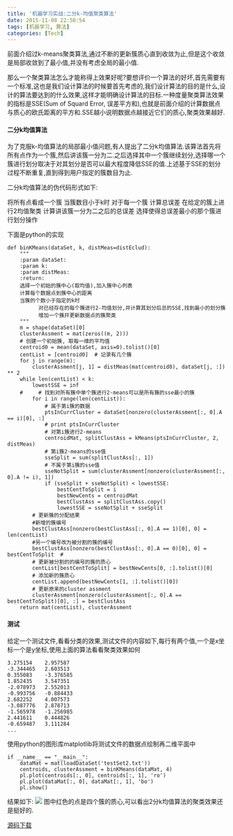```yaml
---
title: '机器学习实战:二分k-均值聚类算法'
date: 2015-11-08 22:50:54
tags: [机器学习, 算法]
categories: [Tech]
---
```

前面介绍过k-means聚类算法,通过不断的更新簇质心直到收敛为止,但是这个收敛是局部收敛到了最小值,并没有考虑全局的最小值.

那么一个聚类算法怎么才能称得上效果好呢?要想评价一个算法的好坏,首先需要有一个标准,这也是我们设计算法的时候要首先考虑的,我们设计算法的目的是什么,设计的算法要达到的什么效果,这样才能明确设计算法的目标.一种度量聚类算法效果的指标是SSE(Sum of Squard Error, 误差平方和),也就是前面介绍的计算数据点与质心的欧氏距离的平方和.SSE越小说明数据点越接近它们的质心,聚类效果越好.

<!--more-->

#### 二分k均值算法

为了克服k-均值算法的局部最小值问题,有人提出了二分k均值算法.该算法首先将所有点作为一个簇,然后讲该簇一分为二.之后选择其中一个簇继续划分,选择哪一个簇进行划分取决于对其划分是否可以最大程度降低SSE的值.上述基于SSE的划分过程不断重复,直到得到用户指定的簇数目为止.

二分k均值算法的伪代码形式如下:
>> 
将所有点看成一个簇
当簇数目小于k时
    对于每一个簇
       计算总误差
       在给定的簇上进行2均值聚类
       计算讲该簇一分为二之后的总误差
    选择使得总误差最小的那个簇进行划分操作

下面是python的实现
```
def binKMeans(dataSet, k, distMeas=distEclud):
    """
    :param dataSet:
    :param k:
    :param distMeas:
    :return:
    选择一个初始的簇中心(取均值),加入簇中心列表
    计算每个数据点到簇中心的距离
    当簇的个数小于指定的k时
          对已经存在的每个簇进行2-均值划分,并计算其划分后总的SSE,找到最小的划分簇
          增加一个簇幷更新数据点的簇聚类
    """
    m = shape(dataSet)[0]
    clusterAssment = mat(zeros((m, 2)))
    # 创建一个初始簇, 取每一维的平均值
    centroid0 = mean(dataSet, axis=0).tolist()[0]
    centList = [centroid0]  # 记录有几个簇
    for j in range(m):
        clusterAssment[j, 1] = distMeas(mat(centroid0), dataSet[j, :]) ** 2
    while len(centList) < k:
        lowestSSE = inf
    #     # 找到对所有簇中单个簇进行2-means可以是所有簇的sse最小的簇
        for i in range(len(centList)):
            # 属于第i簇的数据
            ptsInCurrCluster = dataSet[nonzero(clusterAssment[:, 0].A == i)[0], :]
            # print ptsInCurrCluster
            # 对第i簇进行2-means
            centroidMat, splitClustAss = kMeans(ptsInCurrCluster, 2, distMeas)
            # 第i簇2-means的sse值
            sseSplit = sum(splitClustAss[:, 1])
            # 不属于第i簇的sse值
            sseNotSplit = sum(clusterAssment[nonzero(clusterAssment[:, 0].A != i), 1])
            if (sseSplit + sseNotSplit) < lowestSSE:
                bestCentToSplit = i
                bestNewCents = centroidMat
                bestClustAss = splitClustAss.copy()
                lowestSSE = sseNotSplit + sseSplit
        # 更新簇的分配结果
        #新增的簇编号
        bestClustAss[nonzero(bestClustAss[:, 0].A == 1)[0], 0] = len(centList)
        #另一个编号改为被分割的簇的编号
        bestClustAss[nonzero(bestClustAss[:, 0].A == 0)[0], 0] = bestCentToSplit  #
        # 更新被分割的的编号的簇的质心
        centList[bestCentToSplit] = bestNewCents[0, :].tolist()[0]
        # 添加新的簇质心
        centList.append(bestNewCents[1, :].tolist()[0])
        # 更新原来的cluster assment
        clusterAssment[nonzero(clusterAssment[:, 0].A == bestCentToSplit)[0], :] = bestClustAss
    return mat(centList), clusterAssment
```
#### 测试
给定一个测试文件,看看分类的效果,测试文件的内容如下,每行有两个值,一个是x坐标一个是y坐标,使用上面的算法看看聚类效果如何
```
3.275154	2.957587
-3.344465	2.603513
0.355083	-3.376585
1.852435	3.547351
-2.078973	2.552013
-0.993756	-0.884433
2.682252	4.007573
-3.087776	2.878713
-1.565978	-1.256985
2.441611	0.444826
-0.659487	3.111284
...
```
使用python的图形库matplotlib将测试文件的数据点绘制再二维平面中
```
if __name__ == "__main__":
    dataMat = mat(loadDataSet('testSet2.txt'))
    centroids, clusterAssment = binKMeans(dataMat, 4)
    pl.plot(centroids[:, 0], centroids[:, 1], 'ro')
    pl.plot(dataMat[:, 0], dataMat[:, 1], 'bo')
    pl.show()
```
结果如下:
![](/images/archive/img_figure_2.png)
图中红色的点是四个簇的质心,可以看出2分k均值算法的聚类效果还是挺好的.

[源码下载](https://github.com/KDF5000/MLPractice/tree/master/ch10)
    
   
